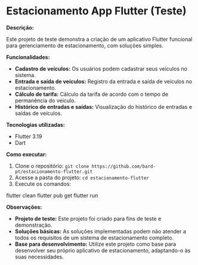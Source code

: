 # Estacionamento App Flutter (Teste)

**Descrição:**

Este projeto de teste demonstra a criação de um aplicativo Flutter funcional para gerenciamento de estacionamento, com soluções simples.

**Funcionalidades:**

* **Cadastro de veículos:** Os usuários podem cadastrar seus veículos no sistema.
* **Entrada e saída de veículos:** Registro da entrada e saída de veículos no estacionamento.
* **Cálculo de tarifa:** Cálculo da tarifa de acordo com o tempo de permanência do veículo.
* **Histórico de entradas e saídas:** Visualização do histórico de entradas e saídas de veículos.

**Tecnologias utilizadas:**

* Flutter 3.19
* Dart

**Como executar:**

1. Clone o repositório: `git clone https://github.com/bard-pt/estacionamento-flutter.git`
2. Acesse a pasta do projeto: `cd estacionamento-flutter`
3. Execute os comandos:

flutter clean
flutter pub get
flutter run

**Observações:**

* **Projeto de teste:** Este projeto foi criado para fins de teste e demonstração.
* **Soluções básicas:** As soluções implementadas podem não atender a todos os requisitos de um sistema de estacionamento completo.
* **Base para desenvolvimento:** Utilize este projeto como base para desenvolver seu próprio aplicativo de estacionamento, adaptando-o às suas necessidades.
